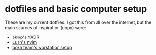 # dotfiles and basic computer setup

These are my current dotfiles. I got this from all over the internet, but the main sources of inspiration (copy) were:

* [skwp's YADR](https://github.com/skwp/dotfiles)
* [Luan's nvim](https://github.com/luan/nvim)
* [bosh team's worstation setup](https://github.com/cloudfoundry/bosh-workstation)

